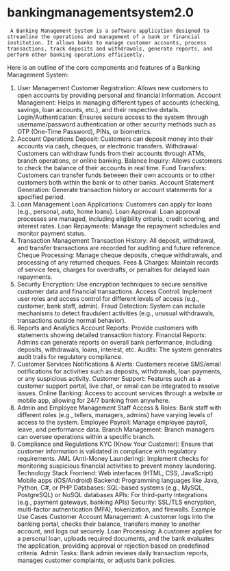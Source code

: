 # bankingmanagementsystem2.0


     A Banking Management System is a software application designed to streamline the operations and management of a bank or financial institution. It allows banks to manage customer accounts, process transactions, track deposits and withdrawals, generate reports, and perform other banking operations efficiently.

Here is an outline of the core components and features of a Banking Management System:

1. User Management
Customer Registration: Allows new customers to open accounts by providing personal and financial information.
Account Management: Helps in managing different types of accounts (checking, savings, loan accounts, etc.), and their respective details.
Login/Authentication: Ensures secure access to the system through username/password authentication or other security methods such as OTP (One-Time Password), PINs, or biometrics.
2. Account Operations
Deposit: Customers can deposit money into their accounts via cash, cheques, or electronic transfers.
Withdrawal: Customers can withdraw funds from their accounts through ATMs, branch operations, or online banking.
Balance Inquiry: Allows customers to check the balance of their accounts in real time.
Fund Transfers: Customers can transfer funds between their own accounts or to other customers both within the bank or to other banks.
Account Statement Generation: Generate transaction history or account statements for a specified period.
3. Loan Management
Loan Applications: Customers can apply for loans (e.g., personal, auto, home loans).
Loan Approval: Loan approval processes are managed, including eligibility criteria, credit scoring, and interest rates.
Loan Repayments: Manage the repayment schedules and monitor payment status.
4. Transaction Management
Transaction History: All deposit, withdrawal, and transfer transactions are recorded for auditing and future reference.
Cheque Processing: Manage cheque deposits, cheque withdrawals, and processing of any returned cheques.
Fees & Charges: Maintain records of service fees, charges for overdrafts, or penalties for delayed loan repayments.
5. Security
Encryption: Use encryption techniques to secure sensitive customer data and financial transactions.
Access Control: Implement user roles and access control for different levels of access (e.g., customer, bank staff, admin).
Fraud Detection: System can include mechanisms to detect fraudulent activities (e.g., unusual withdrawals, transactions outside normal behavior).
6. Reports and Analytics
Account Reports: Provide customers with statements showing detailed transaction history.
Financial Reports: Admins can generate reports on overall bank performance, including deposits, withdrawals, loans, interest, etc.
Audits: The system generates audit trails for regulatory compliance.
7. Customer Services
Notifications & Alerts: Customers receive SMS/email notifications for activities such as deposits, withdrawals, loan payments, or any suspicious activity.
Customer Support: Features such as a customer support portal, live chat, or email can be integrated to resolve issues.
Online Banking: Access to account services through a website or mobile app, allowing for 24/7 banking from anywhere.
8. Admin and Employee Management
Staff Access & Roles: Bank staff with different roles (e.g., tellers, managers, admins) have varying levels of access to the system.
Employee Payroll: Manage employee payroll, leave, and performance data.
Branch Management: Branch managers can oversee operations within a specific branch.
9. Compliance and Regulations
KYC (Know Your Customer): Ensure that customer information is validated in compliance with regulatory requirements.
AML (Anti-Money Laundering): Implement checks for monitoring suspicious financial activities to prevent money laundering.
Technology Stack
Frontend:
Web interfaces (HTML, CSS, JavaScript)
Mobile apps (iOS/Android)
Backend:
Programming languages like Java, Python, C#, or PHP
Databases: SQL-based systems (e.g., MySQL, PostgreSQL) or NoSQL databases
APIs: For third-party integrations (e.g., payment gateways, banking APIs)
Security: SSL/TLS encryption, multi-factor authentication (MFA), tokenization, and firewalls.
Example Use Cases
Customer Account Management:
A customer logs into the banking portal, checks their balance, transfers money to another account, and logs out securely.
Loan Processing:
A customer applies for a personal loan, uploads required documents, and the bank evaluates the application, providing approval or rejection based on predefined criteria.
Admin Tasks:
Bank admin reviews daily transaction reports, manages customer complaints, or adjusts bank policies.
